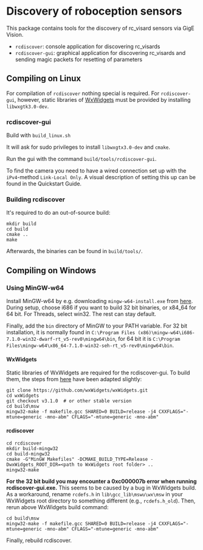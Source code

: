 Discovery of roboception sensors
================================

This package contains tools for the discovery of rc_visard sensors via
GigE Vision.

- `rcdiscover`: console application for discovering rc_visards
- `rcdiscover-gui`: graphical application for discovering rc_visards and
  sending magic packets for resetting of parameters


Compiling on Linux
------------------

For compilation of `rcdiscover` nothing special is required.
For `rcdiscover-gui`, however, static libraries of
[WxWidgets](http://www.wxwidgets.org/) must be provided by installing
`libwxgtk3.0-dev`.

### rcdiscover-gui

Build with `build_linux.sh`

It will ask for sudo privileges to install `libwxgtx3.0-dev` and `cmake`.

Run the gui with the command `build/tools/rcdiscover-gui`.

To find the camera you need to have a wired connection set up with the `iPv4`-method `Link-Local Only`. A visual description of setting this up can be found in the Quickstart Guide.

### Building rcdiscover

It's required to do an out-of-source build:
```
mkdir build
cd build
cmake ..
make
```
Afterwards, the binaries can be found in `build/tools/`.

Compiling on Windows
--------------------

### Using MinGW-w64

Install MinGW-w64 by e.g. downloading `mingw-w64-install.exe` from
[here](https://sourceforge.net/projects/mingw-w64/files/Toolchains%20targetting%20Win32/Personal%20Builds/mingw-builds/installer/).
During setup, choose i686 if you want to build 32 bit binaries, or x84_64 for
64 bit. For Threads, select win32. The rest can stay default.

Finally, add the `bin` directory of MinGW to your PATH variable. For 32 bit
installation, it is normally found in 
`C:\Program Files (x86)\mingw-w64\i686-7.1.0-win32-dwarf-rt_v5-rev0\mingw64\bin`, 
for 64 bit it is 
`C:\Program Files\mingw-w64\x86_64-7.1.0-win32-seh-rt_v5-rev0\mingw64\bin`.

#### WxWidgets

Static libraries of WxWidgets are required for the rcdiscover-gui. To build
them, the steps from 
[here](https://wiki.wxwidgets.org/Compiling_wxWidgets_with_MinGW) have been
adapted slightly:

```
git clone https://github.com/wxWidgets/wxWidgets.git
cd wxWidgets
git checkout v3.1.0  # or other stable version
cd build\msw
mingw32-make -f makefile.gcc SHARED=0 BUILD=release -j4 CXXFLAGS="-mtune=generic -mno-abm" CFLAGS="-mtune=generic -mno-abm"
```

#### rcdiscover

```
cd rcdiscover
mkdir build-mingw32
cd build-mingw32
cmake -G"MinGW Makefiles" -DCMAKE_BUILD_TYPE=Release -DwxWidgets_ROOT_DIR=<path to WxWidgets root folder> ..
mingw32-make
```

**For the 32 bit build you may encounter a 0xc000007b error when running
rcdiscover-gui.exe.** This seems to be caused by a bug in WxWidgets build. As
a workaround, rename `rcdefs.h` in `lib\gcc_lib\mswu\wx\msw` in your WxWidgets
root directory to something different (e.g., `rcdefs.h_old`). Then, rerun
above WxWidgets build command:

```
cd build\msw
mingw32-make -f makefile.gcc SHARED=0 BUILD=release -j4 CXXFLAGS="-mtune=generic -mno-abm" CFLAGS="-mtune=generic -mno-abm"
```

Finally, rebuild rcdiscover.
